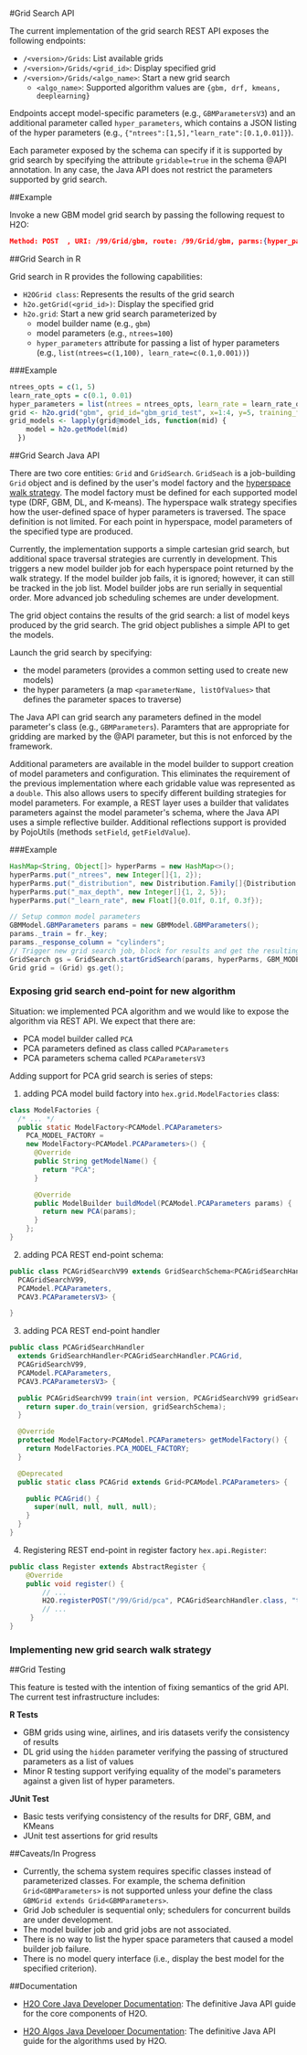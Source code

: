 #Grid Search API

The current implementation of the grid search REST API exposes the following endpoints: 

- `/<version>/Grids`: List available grids
- `/<version>/Grids/<grid_id>`: Display specified grid
- `/<version>/Grids/<algo_name>`: Start a new grid search
	- `<algo_name>`: Supported algorithm values are `{gbm, drf, kmeans, deeplearning}`

Endpoints accept model-specific parameters (e.g., `GBMParametersV3`) and an additional parameter called `hyper_parameters`, which contains a JSON listing of the hyper parameters (e.g., `{"ntrees":[1,5],"learn_rate":[0.1,0.01]}`).

Each parameter exposed by the schema can specify if it is supported by grid search by specifying the attribute `gridable=true` in the schema @API annotation. In any case, the Java API does not restrict the parameters supported by grid search. 

##Example

Invoke a new GBM model grid search by passing the following request to H2O: 

```json
Method: POST  , URI: /99/Grid/gbm, route: /99/Grid/gbm, parms:{hyper_parameters={"ntrees":[1,5],"learn_rate":[0.1,0.01]}, training_frame=filefd41fe7ac0b_csv_1.hex_2, grid_id=gbm_grid_search, response_column=Species, ignored_columns=[""]}
```

##Grid Search in R

Grid search in R provides the following capabilities: 

- `H2OGrid class`: Represents the results of the grid search
- `h2o.getGrid(<grid_id>)`: Display the specified grid
- `h2o.grid`: Start a new grid search parameterized by
	- model builder name (e.g., `gbm`)
	- model parameters (e.g., `ntrees=100`)
	- `hyper_parameters` attribute for passing a list of hyper parameters (e.g., `list(ntrees=c(1,100), learn_rate=c(0.1,0.001))`)

###Example

```R
ntrees_opts = c(1, 5)
learn_rate_opts = c(0.1, 0.01)
hyper_parameters = list(ntrees = ntrees_opts, learn_rate = learn_rate_opts)
grid <- h2o.grid("gbm", grid_id="gbm_grid_test", x=1:4, y=5, training_frame=iris.hex, hyper_params = hyper_parameters)
grid_models <- lapply(grid@model_ids, function(mid) {
    model = h2o.getModel(mid)
  })
```

##Grid Search Java API

There are two core entities: `Grid` and `GridSearch`. `GridSeach` is a job-building `Grid` object and is defined by the user's model factory and the [hyperspace walk strategy](ref???).  The model factory must be defined for each supported model type (DRF, GBM, DL, and K-means). The hyperspace walk strategy specifies how the user-defined space of hyper parameters is traversed. The space definition is not limited. For each point in hyperspace, model parameters of the specified type are produced. 

Currently, the implementation supports a simple cartesian grid search, but additional space traversal strategies are currently in development. This triggers a new model builder job for each hyperspace point returned by the walk strategy. If the model builder job fails, it is ignored; however, it can still be tracked in the job list. Model builder jobs are run serially in sequential order. More advanced job scheduling schemes are under development.

The grid object contains the results of the grid search: a list of model keys produced by the grid search. The grid object publishes a simple API to get the models. 

Launch the grid search by specifying: 

- the model parameters (provides a common setting used to create new models)
- the hyper parameters (a map `<parameterName, listOfValues>` that defines the parameter spaces to traverse)

The Java API can grid search any parameters defined in the model parameter's class (e.g., `GBMParameters`). Paramters that are appropriate for gridding are marked by the @API parameter, but this is not enforced by the framework. 

Additional parameters are available in the model builder to support creation of model parameters and configuration. This eliminates the requirement of the previous implementation where each gridable value was represented as a `double`. This also allows users to specify different building strategies for model parameters. For example, a REST layer uses a builder that validates parameters against the model parameter's schema, where the Java API uses a simple reflective builder. Additional reflections support is provided by PojoUtils (methods `setField`, `getFieldValue`). 

###Example

```java
HashMap<String, Object[]> hyperParms = new HashMap<>();
hyperParms.put("_ntrees", new Integer[]{1, 2});
hyperParms.put("_distribution", new Distribution.Family[]{Distribution.Family.multinomial});
hyperParms.put("_max_depth", new Integer[]{1, 2, 5});
hyperParms.put("_learn_rate", new Float[]{0.01f, 0.1f, 0.3f});

// Setup common model parameters
GBMModel.GBMParameters params = new GBMModel.GBMParameters();
params._train = fr._key;
params._response_column = "cylinders";
// Trigger new grid search job, block for results and get the resulting grid object
GridSearch gs = GridSearch.startGridSearch(params, hyperParms, GBM_MODEL_FACTORY);
Grid grid = (Grid) gs.get();
```

### Exposing grid search end-point for new algorithm

Situation: we implemented PCA algorithm and we would like to expose the algorithm via REST API. We expect that there are: 
  - PCA model builder called `PCA`
  - PCA parameters defined as class called `PCAParameters`
  - PCA parameters schema called `PCAParametersV3`

Adding support for PCA grid search is series of steps:
  1. adding PCA model build factory into `hex.grid.ModelFactories` class:
  ```java
  class ModelFactories {
    /* ... */
    public static ModelFactory<PCAModel.PCAParameters>
      PCA_MODEL_FACTORY =
      new ModelFactory<PCAModel.PCAParameters>() {
        @Override
        public String getModelName() {
          return "PCA";
        }

        @Override
        public ModelBuilder buildModel(PCAModel.PCAParameters params) {
          return new PCA(params);
        }
      };
  }
  ```

  2. adding PCA REST end-point schema:
  ```java
  public class PCAGridSearchV99 extends GridSearchSchema<PCAGridSearchHandler.PCAGrid,
    PCAGridSearchV99,
    PCAModel.PCAParameters,
    PCAV3.PCAParametersV3> {

  }
  ```

  3. adding PCA REST end-point handler
  ```java
  public class PCAGridSearchHandler
    extends GridSearchHandler<PCAGridSearchHandler.PCAGrid,
    PCAGridSearchV99,
    PCAModel.PCAParameters,
    PCAV3.PCAParametersV3> {

    public PCAGridSearchV99 train(int version, PCAGridSearchV99 gridSearchSchema) {
      return super.do_train(version, gridSearchSchema);
    }

    @Override
    protected ModelFactory<PCAModel.PCAParameters> getModelFactory() {
      return ModelFactories.PCA_MODEL_FACTORY;
    }

    @Deprecated
    public static class PCAGrid extends Grid<PCAModel.PCAParameters> {

      public PCAGrid() {
        super(null, null, null, null);
      }
    }
  }
  ```

  4. Registering REST end-point in register factory `hex.api.Register`:
  ```java
  public class Register extends AbstractRegister {
      @Override
      public void register() {
          // ...
          H2O.registerPOST("/99/Grid/pca", PCAGridSearchHandler.class, "train", "Run grid search for PCA model.");
          // ...
       }
  }
  ```

### Implementing new grid search walk strategy


##Grid Testing

This feature is tested with the intention of fixing semantics of the grid API. The current test infrastructure includes: 

**R Tests**

- GBM grids using wine, airlines, and iris datasets verify the consistency of results
- DL grid using the `hidden` parameter verifying the passing of structured parameters as a list of values
- Minor R testing support verifying equality of the model's parameters against  a given list of hyper parameters. 

**JUnit Test**

- Basic tests verifying consistency of the results for DRF, GBM, and KMeans
- JUnit test assertions for grid results


##Caveats/In Progress

- Currently, the schema system requires specific classes instead of parameterized classes. For example, the schema definition `Grid<GBMParameters>` is not supported unless your define the class `GBMGrid extends Grid<GBMParameters>`. 
- Grid Job scheduler is sequential only; schedulers for concurrent builds are under development. 
- The model builder job and grid jobs are not associated. 
- There is no way to list the hyper space parameters that caused a model builder job failure. 
- There is no model query interface (i.e., display the best model for the specified criterion). 


##Documentation

- <a href="http://h2o-release.s3.amazonaws.com/h2o/{{branch_name}}/{{build_number}}/docs-website/h2o-core/javadoc/index.html" target="_blank">H2O Core Java Developer Documentation</a>: The definitive Java API guide for the core components of H2O. 

- <a href="http://h2o-release.s3.amazonaws.com/h2o/{{branch_name}}/{{build_number}}/docs-website/h2o-algos/javadoc/index.html" target="_blank">H2O Algos Java Developer Documentation</a>: The definitive Java API guide for the algorithms used by H2O. 


